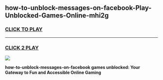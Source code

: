 
## how-to-unblock-messages-on-facebook-Play-Unblocked-Games-Online-mhi2g
<h3>
<a href="https://premium76.site?title=how-to-unblock-messages-on-facebook&ref=25A">CLICK TO PLAY</a></h3>
<hr>

<h3>
<a href="https://premium76.site?title=how-to-unblock-messages-on-facebook&ref=25A">CLICK 2 PLAY</a>
  
</h3>

<a href="https://premium76.site?title=how-to-unblock-messages-on-facebook&ref=25A"><img src="https://clearcache.store/games.png"></a>


**how-to-unblock-messages-on-facebook games unblocked: Your Gateway to Fun and Accessible Online Gaming**
